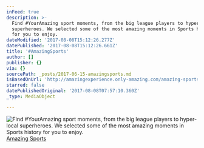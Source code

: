 ```yaml
---
inFeed: true
description: >-
  Find #YourAmazing sport moments, from the big league players to hyper-local
  superheroes. We selected some of the most amazing moments in Sports history
  for you to enjoy.
dateModified: '2017-08-08T15:12:26.277Z'
datePublished: '2017-08-08T15:12:26.661Z'
title: '#AmazingSports'
author: []
publisher: {}
via: {}
sourcePath: _posts/2017-06-15-amazingsports.md
isBasedOnUrl: 'http://amazingexperience.only-amazing.com/amazing-sports'
starred: false
datePublishedOriginal: '2017-08-08T07:57:10.360Z'
_type: MediaObject

---
```

![Find #YourAmazing sport moments, from the big league players to hyper-local superheroes. We selected some of the most amazing moments in Sports history for you to enjoy.](https://the-grid-user-content.s3-us-west-2.amazonaws.com/b50394c7-ec8b-42b7-95ea-a326f4f8587d.jpg)
[Amazing Sports][0]

[0]: http://amazingexperience.only-amazing.com/amazing-sports/